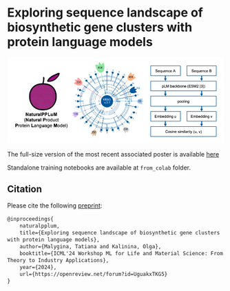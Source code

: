 # Exploring sequence landscape of biosynthetic gene clusters with protein language models

![Repo picture](https://github.com/kalininalab/NaturalPPLuM/blob/main/minipic.png)

The full-size version of the most recent associated poster is available [here](https://github.com/kalininalab/NaturalPPLuM/blob/main/poster/ICML2024.png)

Standalone training notebooks are available at `from_colab` folder.

## Citation

Please cite the following [preprint](https://openreview.net/forum?id=UguakxTKG5):

```
@inproceedings{
    naturalpplum,
    title={Exploring sequence landscape of biosynthetic gene clusters with protein language models},
    author={Malygina, Tatiana and Kalinina, Olga},
    booktitle={ICML'24 Workshop ML for Life and Material Science: From Theory to Industry Applications},
    year={2024},
    url={https://openreview.net/forum?id=UguakxTKG5}
}
```
